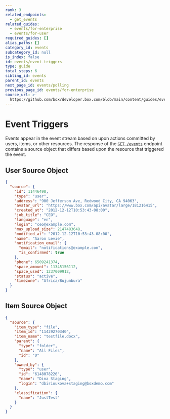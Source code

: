 ```yaml
---
rank: 3
related_endpoints:
  - get_events
related_guides:
  - events/for-enterprise
  - events/for-user
required_guides: []
alias_paths: []
category_id: events
subcategory_id: null
is_index: false
id: events/event-triggers
type: guide
total_steps: 6
sibling_id: events
parent_id: events
next_page_id: events/polling
previous_page_id: events/for-enterprise
source_url: >-
  https://github.com/box/developer.box.com/blob/main/content/guides/events/event-triggers.md
---
```

# Event Triggers

Events appear in the event stream based on upon actions committed by users,
items, or other resources. The response of the [`GET /events`](e://get_events)
endpoint contains a source object that differs based upon the resource that
triggered the event.

## User Source Object

```json
{
  "source": {
    "id": 11446498,
    "type": "user",
    "address": "900 Jefferson Ave, Redwood City, CA 94063",
    "avatar_url": "https://www.box.com/api/avatar/large/181216415",
    "created_at": "2012-12-12T10:53:43-08:00",
    "job_title": "CEO",
    "language": "en",
    "login": "ceo@example.com",
    "max_upload_size": 2147483648,
    "modified_at": "2012-12-12T10:53:43-08:00",
    "name": "Aaron Levie",
    "notification_email": {
      "email": "notifications@example.com",
      "is_confirmed": true
    },
    "phone": 6509241374,
    "space_amount": 11345156112,
    "space_used": 1237009912,
    "status": "active",
    "timezone": "Africa/Bujumbura"
  }
}
```

## Item Source Object

```json
{
  "source": {
    "item_type": "file",
    "item_id": "11429270340",
    "item_name": "testfile.docx",
    "parent": {
      "type": "folder",
      "name": "All Files",
      "id": "0"
    },
    "owned_by": {
      "type": "user",
      "id": "6148078226",
      "name": "Dina Staging",
      "login": "dbirioukova+staging@boxdemo.com"
    },
    "classification": {
      "name": "JustTest"
    }
  }
}
```

[user]: e://resources/user
[event_source]: e://resources/event-source